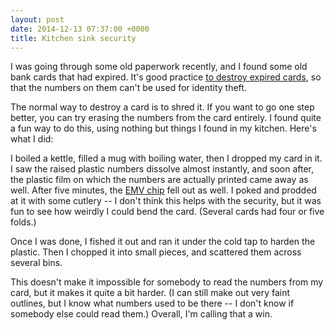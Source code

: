 ```yaml
---
layout: post
date: 2014-12-13 07:37:00 +0000
title: Kitchen sink security
---
```


I was going through some old paperwork recently, and I found some old bank cards that had expired. It's good practice [to destroy expired cards][money.se], so that the numbers on them can't be used for identity theft.

The normal way to destroy a card is to shred it. If you want to go one step better, you can try erasing the numbers from the card entirely. I found quite a fun way to do this, using nothing but things I found in my kitchen. Here's what I did:

I boiled a kettle, filled a mug with boiling water, then I dropped my card in it. I saw the raised plastic numbers dissolve almost instantly, and soon after, the plastic film on which the numbers are actually printed came away as well. After five minutes, the [EMV chip][emv] fell out as well. I poked and prodded at it with some cutlery -- I don't think this helps with the security, but it was fun to see how weirdly I could bend the card. (Several cards had four or five folds.)

Once I was done, I fished it out and ran it under the cold tap to harden the plastic. Then I chopped it into small pieces, and scattered them across several bins.

This doesn't make it impossible for somebody to read the numbers from my card, but it makes it quite a bit harder. (I can still make out very faint outlines, but I know what numbers used to be there -- I don't know if somebody else could read them.) Overall, I'm calling that a win.

[money.se]: http://money.stackexchange.com/q/11384
[emv]: https://en.wikipedia.org/wiki/EMV
